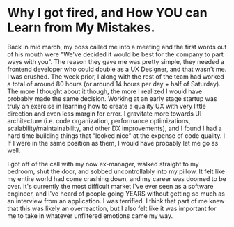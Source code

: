 # Why I got fired, and How YOU can Learn from My Mistakes.

Back in mid march, my boss called me into a meeting and the first words out of his mouth were "We've decided it would be best for the company to part ways with you". The reason they gave me was pretty simple, they needed a frontend developer who could double as a UX Designer, and that wasn't me. I was crushed. The week prior, I along with the rest of the team had worked a total of around 80 hours (or around 14 hours per day + half of Saturday). The more I thought about it though, the more I realized I would have probably made the same decision. Working at an early stage startup was truly an exercise in learning how to create a quality UX with very little direction and even less margin for error. I gravitate more towards UI architecture (i.e. code organization, performance optimizations, scalability/maintainability, and other DX improvements), and I found I had a hard time building things that "looked nice" at the expense of code quality. I If I were in the same position as them, I would have probably let me go as well.

I got off of the call with my now ex-manager, walked straight to my bedroom, shut the door, and sobbed uncontrollably into my pillow. It felt like my entire world had come crashing down, and my career was doomed to be over. It's currently the most difficult market I've ever seen as a software engineer, and I've heard of people going YEARS without getting so much as an interview from an application. I was terrified. I think that part of me knew that this was likely an overreaction, but I also felt like it was important for me to take in whatever unfiltered emotions came my way.

